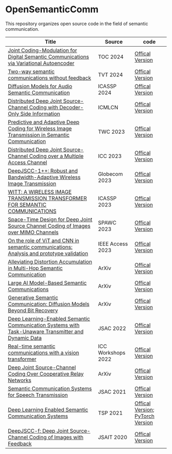 # OpenSemanticComm

This repository organizes open source code in the field of semantic communication.

| Title | Source | code |
| --- | --- | --- |
| [Joint Coding-Modulation for Digital Semantic Communications via Variational Autoencoder](https://arxiv.org/pdf/2310.06690) | TOC 2024 | [Offical Version](https://github.com/SJTU-mxtao/Joint-Coding-Modulation-for-Digital-Semantic-Communication) |
| [Two-way semantic communications without feedback](https://ieeexplore.ieee.org/abstract/document/10400867) | TVT 2024 | [Offical Version](https://github.com/Kiven-ykw/TW-SemanticComm) |
| [Diffusion Models for Audio Semantic Communication](https://ieeexplore.ieee.org/document/10447612) | ICASSP 2024 | [Offical Version](https://github.com/ispamm/DM4ASC) |
| [Distributed Deep Joint Source-Channel Coding with Decoder-Only Side Information](https://arxiv.org/abs/2310.04311) | ICMLCN | [Offical Version](https://github.com/ipc-lab/deepjscc-wz) |
| [Predictive and Adaptive Deep Coding for Wireless Image Transmission in Semantic Communication](https://ieeexplore.ieee.org/abstract/document/10015684) | TWC 2023 | [Offical Version](https://github.com/wyzhang-ustb/Predictive-and-Adaptive-Deep-Coding-for-Wireless-Image-Transmission-in-Semantic-Communication) |
| [Distributed Deep Joint Source-Channel Coding over a Multiple Access Channel](https://arxiv.org/pdf/2211.09920) | ICC 2023 | [Offical Version](https://github.com/ipc-lab/deepjscc-noma) |
| [DeepJSCC-1++: Robust and Bandwidth-Adaptive Wireless Image Transmission](https://ieeexplore.ieee.org/document/10436878) | Globecom 2023 | [Offical Version](https://github.com/aprilbian/deepjscc-lplusplus) |
| [WITT: A WIRELESS IMAGE TRANSMISSION TRANSFORMER FOR SEMANTIC COMMUNICATIONS](https://arxiv.org/pdf/2211.00937) | ICASSP 2023 | [Offical Version](https://github.com/KeYang8/WITT) |
| [Space-Time Design for Deep Joint Source Channel Coding of Images over MIMO Channels](https://ieeexplore.ieee.org/document/10304536) | SPAWC 2023 | [Offical Version](https://github.com/aprilbian/ST_JSCC) |
| [On the role of ViT and CNN in semantic communications: Analysis and prototype validation](https://ieeexplore.ieee.org/stamp/stamp.jsp?arnumber=10171356) | IEEE Access 2023 | [Offical Version](https://github.com/kmsiapps/Semantic-Communications-with-a-Vision-Transformer) |
| [Alleviating Distortion Accumulation in Multi-Hop Semantic Communication](https://arxiv.org/pdf/2308.11126) | ArXiv | [Offical Version](https://github.com/ZJU-IICNS-AICOMM/Multihop-DeepSC) |
| [Large AI Model-Based Semantic Communications](https://arxiv.org/abs/2307.03492) | ArXiv | [Offical Version](https://github.com/jiangfeibo/LAMSC) |
| [Generative Semantic Communication: Diffusion Models Beyond Bit Recovery](https://arxiv.org/pdf/2306.04321v1) | ArXiv | [Offical Version](https://github.com/ispamm/GESCO) |
| [Deep Learning-Enabled Semantic Communication Systems with Task-Unaware Transmitter and Dynamic Data](https://arxiv.org/pdf/2205.00271) | JSAC 2022 | [Offical Version](https://github.com/SJTU-mxtao/Semantic-Communication-Systems) |
| [Real-time semantic communications with a vision transformer](https://arxiv.org/pdf/2205.03886) | ICC Workshops 2022 | [Offical Version](https://github.com/kmsiapps/e2e-dnn-comm-for-image) |
| [Deep Joint Source-Channel Coding Over Cooperative Relay Networks](https://arxiv.org/pdf/2211.06705) | ArXiv | [Offical Version](https://github.com/aprilbian/Relay_JSCC) |
| [Semantic Communication Systems for Speech Transmission](https://ieeexplore.ieee.org/abstract/document/9450827) | JSAC 2021 | [Offical Version](https://github.com/Zhenzi-Weng/DeepSC-S) |
| [Deep Learning Enabled Semantic Communication Systems](https://ieeexplore.ieee.org/abstract/document/9398576) | TSP 2021 | [Offical Version](https://github.com/HQXie0910/The-implementations-of-DeepSC); [PyTorch Version](https://github.com/13274086/DeepSC) |
| [DeepJSCC-f: Deep Joint Source-Channel Coding of Images with Feedback](https://arxiv.org/pdf/1911.11174) | JSAIT 2020 | [Offical Version](https://github.com/ipc-lab/deepJSCC-feedback) |